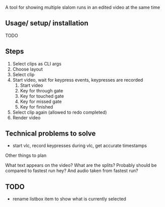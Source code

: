 A tool for showing multiple slalom runs in an edited video at the same time

## Usage/ setup/ installation

TODO

## Steps

1. Select clips as CLI args
1. Choose layout
1. Select clip
1. Start video, wait for keypress events, keypresses are recorded
    1. Start video
    1. Key for through gate
    1. Key for touched gate
    1. Key for missed gate
    1. Key for finished
1. Select clip again (allowed to redo completed)
1. Render video

## Technical problems to solve

- start vlc, record keypresses during vlc, get accurate timestamps

Other things to plan

What text appears on the video?
What are the splits?
Probably should be compared to fastest run hey?
And audio taken from fastest run?

## TODO

- rename listbox item to show what is currently selected
